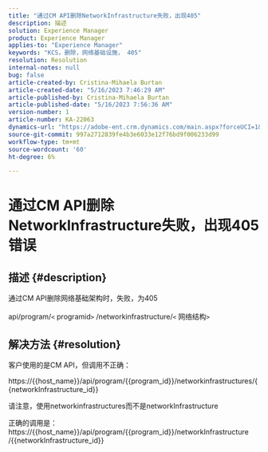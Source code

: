```yaml
---
title: "通过CM API删除NetworkInfrastructure失败，出现405"
description: 描述
solution: Experience Manager
product: Experience Manager
applies-to: "Experience Manager"
keywords: "KCS，删除，网络基础设施， 405"
resolution: Resolution
internal-notes: null
bug: false
article-created-by: Cristina-Mihaela Burtan
article-created-date: "5/16/2023 7:46:29 AM"
article-published-by: Cristina-Mihaela Burtan
article-published-date: "5/16/2023 7:56:36 AM"
version-number: 1
article-number: KA-22063
dynamics-url: "https://adobe-ent.crm.dynamics.com/main.aspx?forceUCI=1&pagetype=entityrecord&etn=knowledgearticle&id=143a0ac2-bdf3-ed11-8848-6045bd0065f9"
source-git-commit: 997a2712839fe4b3e6033e12f76bd9f006233d99
workflow-type: tm+mt
source-wordcount: '60'
ht-degree: 6%

---
```


# 通过CM API删除NetworkInfrastructure失败，出现405错误

## 描述 {#description}

通过CM API删除网络基础架构时，失败，为405<br><br>api/program/`<` programid`>` /networkinfrastructure/`<` 网络结构`>`

## 解决方法 {#resolution}


客户使用的是CM API，但调用不正确：

https://{{host_name}}/api/program/{{program_id}}/networkinfrastructures/{{networkInfrastructure_id}}

请注意，使用networkinfrastructures而不是networkInfrastructure

正确的调用是： https://{{host_name}}/api/program/{{program_id}}/networkInfrastructure /{{networkInfrastructure_id}}
